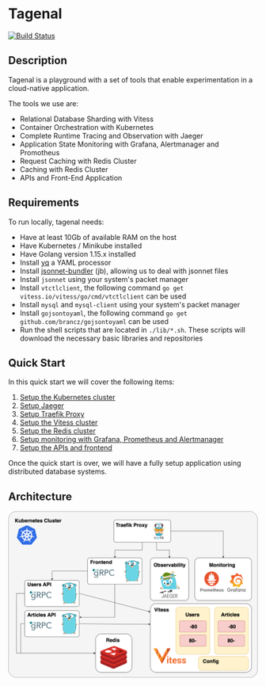 # Tagenal

[![Build Status](https://travis-ci.com/frouioui/tagenal.svg?token=XhmJBhJBxshbY6hsWepE&branch=master)](https://travis-ci.com/frouioui/tagenal)

## Description

Tagenal is a playground with a set of tools that enable experimentation in a cloud-native application.

The tools we use are:

- Relational Database Sharding with Vitess
- Container Orchestration with Kubernetes
- Complete Runtime Tracing and Observation with Jaeger
- Application State Monitoring with Grafana, Alertmanager and Promotheus
- Request Caching with Redis Cluster
- Caching with Redis Cluster
- APIs and Front-End Application

## Requirements
To run locally, tagenal needs:

- Have at least 10Gb of available RAM on the host
- Have Kubernetes / Minikube installed
- Have Golang version 1.15.x installed
- Install [yq](https://github.com/mikefarah/yq) a YAML processor
- Install [jsonnet-bundler](https://github.com/jsonnet-bundler/jsonnet-bundler) (jb), allowing us to deal with jsonnet files
- Install `jsonnet` using your system's packet manager
- Install `vtctlclient`, the following command `go get vitess.io/vitess/go/cmd/vtctlclient` can be used
- Install `mysql` and `mysql-client` using your system's packet manager
- Install `gojsontoyaml`, the following command `go get github.com/brancz/gojsontoyaml` can be used
- Run the shell scripts that are located in `./lib/*.sh`. These scripts will download the necessary basic libraries and repositories

## Quick Start

In this quick start we will cover the following items:

1. [Setup the Kubernetes cluster](./docs/setup-minikube.md)
1. [Setup Jaeger](./docs/setup-jaeger.md)
1. [Setup Traefik Proxy](./docs/setup-traefik.md)
1. [Setup the Vitess cluster](./docs/setup-vitess.md)
1. [Setup the Redis cluster](./docs/setup-redis.md)
1. [Setup monitoring with Grafana, Prometheus and Alertmanager](./docs/setup-monitoring.md)
1. [Setup the APIs and frontend](./docs/setup-api-frontend.md)

Once the quick start is over, we will have a fully setup application using distributed database systems.

## Architecture

<img src="./docs/Tagenal k8s.png">
